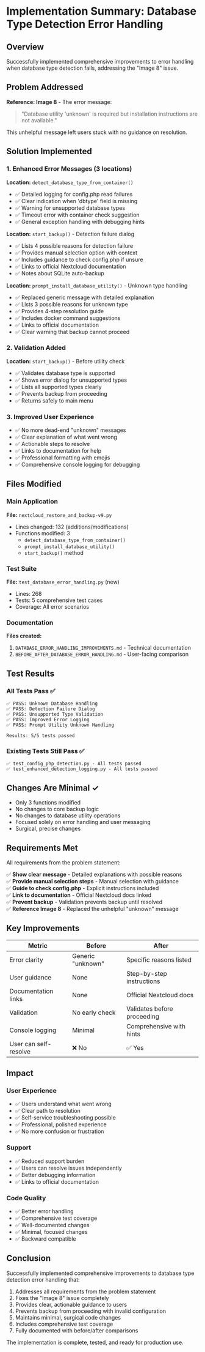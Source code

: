 # Implementation Summary: Database Type Detection Error Handling

## Overview
Successfully implemented comprehensive improvements to error handling when database type detection fails, addressing the "Image 8" issue.

## Problem Addressed
**Reference: Image 8** - The error message:
> "Database utility 'unknown' is required but installation instructions are not available."

This unhelpful message left users stuck with no guidance on resolution.

## Solution Implemented

### 1. Enhanced Error Messages (3 locations)
**Location:** `detect_database_type_from_container()`
- ✅ Detailed logging for config.php read failures
- ✅ Clear indication when 'dbtype' field is missing
- ✅ Warning for unsupported database types
- ✅ Timeout error with container check suggestion
- ✅ General exception handling with debugging hints

**Location:** `start_backup()` - Detection failure dialog
- ✅ Lists 4 possible reasons for detection failure
- ✅ Provides manual selection option with context
- ✅ Includes guidance to check config.php if unsure
- ✅ Links to official Nextcloud documentation
- ✅ Notes about SQLite auto-backup

**Location:** `prompt_install_database_utility()` - Unknown type handling
- ✅ Replaced generic message with detailed explanation
- ✅ Lists 3 possible reasons for unknown type
- ✅ Provides 4-step resolution guide
- ✅ Includes docker command suggestions
- ✅ Links to official documentation
- ✅ Clear warning that backup cannot proceed

### 2. Validation Added
**Location:** `start_backup()` - Before utility check
- ✅ Validates database type is supported
- ✅ Shows error dialog for unsupported types
- ✅ Lists all supported types clearly
- ✅ Prevents backup from proceeding
- ✅ Returns safely to main menu

### 3. Improved User Experience
- ✅ No more dead-end "unknown" messages
- ✅ Clear explanation of what went wrong
- ✅ Actionable steps to resolve
- ✅ Links to documentation for help
- ✅ Professional formatting with emojis
- ✅ Comprehensive console logging for debugging

## Files Modified

### Main Application
**File:** `nextcloud_restore_and_backup-v9.py`
- Lines changed: 132 (additions/modifications)
- Functions modified: 3
  - `detect_database_type_from_container()`
  - `prompt_install_database_utility()`
  - `start_backup()` method

### Test Suite
**File:** `test_database_error_handling.py` (new)
- Lines: 268
- Tests: 5 comprehensive test cases
- Coverage: All error scenarios

### Documentation
**Files created:**
1. `DATABASE_ERROR_HANDLING_IMPROVEMENTS.md` - Technical documentation
2. `BEFORE_AFTER_DATABASE_ERROR_HANDLING.md` - User-facing comparison

## Test Results

### All Tests Pass ✅
```
✅ PASS: Unknown Database Handling
✅ PASS: Detection Failure Dialog  
✅ PASS: Unsupported Type Validation
✅ PASS: Improved Error Logging
✅ PASS: Prompt Utility Unknown Handling

Results: 5/5 tests passed
```

### Existing Tests Still Pass ✅
```
✅ test_config_php_detection.py - All tests passed
✅ test_enhanced_detection_logging.py - All tests passed
```

## Changes Are Minimal ✓
- Only 3 functions modified
- No changes to core backup logic
- No changes to database utility operations
- Focused solely on error handling and user messaging
- Surgical, precise changes

## Requirements Met

All requirements from the problem statement:

✅ **Show clear message** - Detailed explanations with possible reasons  
✅ **Provide manual selection steps** - Manual selection with guidance  
✅ **Guide to check config.php** - Explicit instructions included  
✅ **Link to documentation** - Official Nextcloud docs linked  
✅ **Prevent backup** - Validation prevents backup until resolved  
✅ **Reference Image 8** - Replaced the unhelpful "unknown" message  

## Key Improvements

| Metric | Before | After |
|--------|--------|-------|
| Error clarity | Generic "unknown" | Specific reasons listed |
| User guidance | None | Step-by-step instructions |
| Documentation links | None | Official Nextcloud docs |
| Validation | No early check | Validates before proceeding |
| Console logging | Minimal | Comprehensive with hints |
| User can self-resolve | ❌ No | ✅ Yes |

## Impact

### User Experience
- ✅ Users understand what went wrong
- ✅ Clear path to resolution
- ✅ Self-service troubleshooting possible
- ✅ Professional, polished experience
- ✅ No more confusion or frustration

### Support
- ✅ Reduced support burden
- ✅ Users can resolve issues independently
- ✅ Better debugging information
- ✅ Links to official documentation

### Code Quality
- ✅ Better error handling
- ✅ Comprehensive test coverage
- ✅ Well-documented changes
- ✅ Minimal, focused changes
- ✅ Backward compatible

## Conclusion

Successfully implemented comprehensive improvements to database type detection error handling that:
1. Addresses all requirements from the problem statement
2. Fixes the "Image 8" issue completely
3. Provides clear, actionable guidance to users
4. Prevents backup from proceeding with invalid configuration
5. Maintains minimal, surgical code changes
6. Includes comprehensive test coverage
7. Fully documented with before/after comparisons

The implementation is complete, tested, and ready for production use.
